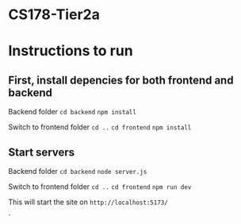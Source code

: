 # CS178-Tier2a

# Instructions to run

## First, install depencies for both frontend and backend

Backend folder
`cd backend`
`npm install`

Switch to frontend folder
`cd ..`
`cd frontend`
`npm install`

## Start servers

Backend folder
`cd backend` 
`node server.js`

Switch to frontend folder
`cd ..` 
`cd frontend`
`npm run dev`

This will start the site on `http://localhost:5173/`

`